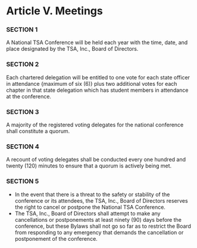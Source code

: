 # Article V. Meetings

### SECTION 1

A National TSA Conference will be held each year with the time, date, and place designated by the TSA, Inc., Board of Directors.

### SECTION 2

Each chartered delegation will be entitled to one vote for each state officer in attendance {maximum of six \(6\)} plus two additional votes for each chapter in that state delegation which has student members in attendance at the conference.

### SECTION 3

A majority of the registered voting delegates for the national conference shall constitute a quorum.

### SECTION 4

A recount of voting delegates shall be conducted every one hundred and twenty (120) minutes to ensure that a quorum is actively being met.

### SECTION 5

* In the event that there is a threat to the safety or stability of the conference or its attendees, the TSA, Inc., Board of Directors reserves the right to cancel or postpone the National TSA Conference.
* The TSA, Inc., Board of Directors shall attempt to make any cancellations or postponements at least ninety (90) days before the conference, but these Bylaws shall not go so far as to restrict the Board from responding to any emergency that demands the cancellation or postponement of the conference.


